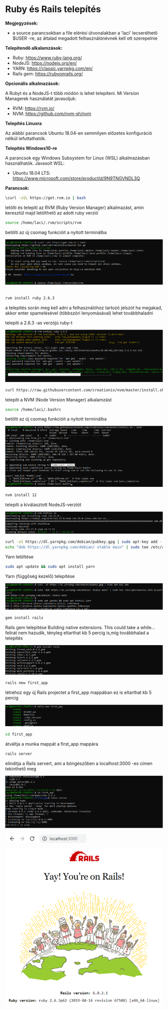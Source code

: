 
# Ruby és Rails telepítés

**Megjegyzések:**
- a source parancsokban a file elérési útvonalakban a 'laci' lecserélhető $USER -re, az általad megadott felhasználónévnek kell ott szerepelnie


**Telepítendő alkalamzások:**
- Ruby: https://www.ruby-lang.org/ 
- NodeJS: https://nodejs.org/en/
- YARN: https://classic.yarnpkg.com/en/
- Rails gem: https://rubyonrails.org/

 **Opcionális alkalmazások:**

 A Rubyt és a NodeJS-t több módón is lehet telepíteni. Mi Version Managerek használatát javasoljuk:
- RVM: https://rvm.io/
- NVM: https://github.com/nvm-sh/nvm
  
**Telepítés Linuxra**

Az alábbi parancsok Ubuntu 18.04-en semmilyen előzetes konfiguráció nélkül lefuttathatók.

**Telepítés Windows10-re**

A parancsok egy Windows Subsystem for Linux (WSL) alkalmazásban használhatók. Javasolt WSL:

- Ubuntu 18.04 LTS: https://www.microsoft.com/store/productId/9N9TNGVNDL3Q

**Parancsok:**
```sh
\curl -sSL https://get.rvm.io | bash
```
letölti és telepiti az RVM (Ruby Version Manager) alkalmazást, amin keresztül majd letölthető az adott ruby verzió 
```sh
source /home/laci/.rvm/scripts/rvm
```
betölti az új csomag funkcióit a nyitott terminálba

![alt text](images/1.png "Image")

```sh

rvm install ruby 2.6.3
```
a telepítés során meg kell adni a felhasználóhoz tartozó jelszót
ha megakad, akkor enter spamelésével (többszöri lenyomásával) lehet továbbhaladni

telepíti a 2.6.3 -as verzójú ruby-t 

![alt text](images/2.png "Image")

```sh
curl https://raw.githubusercontent.com/creationix/nvm/master/install.sh | bash
```
telepíti a NVM (Node Version Manager) alkalamzást
```sh
source /home/laci/.bashrc   
```
betölti az új csomag funkcióit a nyitott terminálba  

![alt text](images/3.png "Image")

```sh
nvm install 12
```
telepíti a kiválasztott NodeJS-verziót

![alt text](images/4.png "Image")

```sh
curl -sS https://dl.yarnpkg.com/debian/pubkey.gpg | sudo apt-key add -
echo "deb https://dl.yarnpkg.com/debian/ stable main" | sudo tee /etc/apt/sources.list.d/yarn.list
```
Yarn letöltése
```sh
sudo apt update && sudo apt install yarn
```
Yarn (függőség kezelő) telepítése

![alt text](images/5.1.png "Image")


```sh
gem install rails
```
Rails gem telepítése
Building native extensions. This could take a while... felirat nem hazudik, tényleg eltarthat kb 5 percig is,míg továbbhalad a telepítés

![alt text](images/5.2.png "Image")

```sh
rails new first_app
```
létrehoz egy új Rails projectet a first_app mappában
ez is eltarthat kb 5 percig

![alt text](images/5.3.png "Image")

```sh
cd first_app
```
átváltja a munka mappát a first_app mappára 
```sh
rails server   
```
elinditja a Rails servert, ami a böngészőben a localhost:3000 -es címen tekinthető meg

![alt text](images/6.png "Image")

![alt text](images/7.png "Image")

![alt text](images/8.png "Image")



